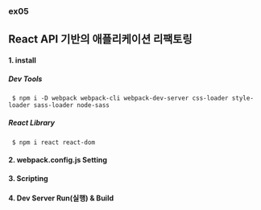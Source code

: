 ### ex05
## React API 기반의 애플리케이션 리팩토링

#### 1. install
##### Dev Tools
     $ npm i -D webpack webpack-cli webpack-dev-server css-loader style-loader sass-loader node-sass

##### React Library   
     $ npm i react react-dom

#### 2. webpack.config.js Setting
#### 3. Scripting
#### 4. Dev Server Run(실행) & Build